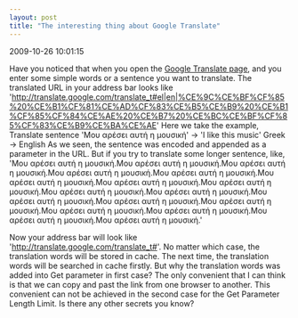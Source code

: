 ```yaml
---
layout: post
title: "The interesting thing about Google Translate"
---
```


<p class='meta'>2009-10-26 10:01:15</p>

Have you noticed that when you open the <a href="http://translate.google.com">Google Translate page</a>, and you enter some simple words or a sentence you want to translate.
The translated URL in your address bar looks like 
'http://translate.google.com/translate_t#el|en|%CE%9C%CE%BF%CF%85%20%CE%B1%CF%81%CE%AD%CF%83%CE%B5%CE%B9%20%CE%B1%CF%85%CF%84%CE%AE%20%CE%B7%20%CE%BC%CE%BF%CF%85%CF%83%CE%B9%CE%BA%CE%AE'
Here we take the example, 
Translate sentence 'Μου αρέσει αυτή η μουσική' -> 'I like this music'
Greek -> English
As we seen, the sentence was encoded and appended as a parameter in the URL.
But if you try to translate some longer sentence, like,
'Μου αρέσει αυτή η μουσική.Μου αρέσει αυτή η μουσική.Μου αρέσει αυτή η μουσική.Μου αρέσει αυτή η μουσική.Μου αρέσει αυτή η μουσική.Μου αρέσει αυτή η μουσική.Μου αρέσει αυτή η μουσική.Μου αρέσει αυτή η μουσική.Μου αρέσει αυτή η μουσική.Μου αρέσει αυτή η μουσική.Μου αρέσει αυτή η μουσική.Μου αρέσει αυτή η μουσική.Μου αρέσει αυτή η μουσική.Μου αρέσει αυτή η μουσική.Μου αρέσει αυτή η μουσική.Μου αρέσει αυτή η μουσική.Μου αρέσει αυτή η μουσική.'

Now your address bar will look like 'http://translate.google.com/translate_t#'. 
No matter which case, the translation words will be stored in cache. The next time, the translation words will be searched in cache firstly. 
But why the translation words was added into Get parameter in first case? The only convenient that I can think is that we can copy and past the link from one browser to another. This convenient can not be achieved in the second case for the Get Parameter Length Limit. Is there any other secrets you know?